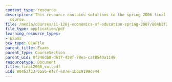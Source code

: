 ```yaml
---
content_type: resource
description: This resource contains solutions to the spring 2006 final exam for the
  course.
file: /media/courses/11-126j-economics-of-education-spring-2007/884b2f236556ef7fe87e1bb28199de44_final2006_sol.pdf
file_type: application/pdf
learning_resource_types:
- Exams
ocw_type: OCWFile
parent_title: Exams
parent_type: CourseSection
parent_uid: 0f246db8-d617-428f-78ea-caf8540a1149
resourcetype: Document
title: final2006_sol.pdf
uid: 884b2f23-6556-ef7f-e87e-1bb28199de44
---
```

